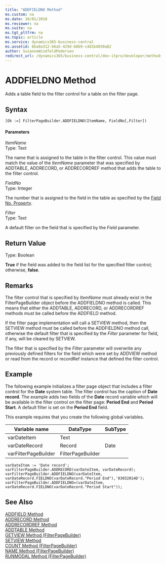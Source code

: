```yaml
---
title: "ADDFIELDNO Method"
ms.custom: na
ms.date: 10/01/2018
ms.reviewer: na
ms.suite: na
ms.tgt_pltfrm: na
ms.topic: article
ms.service: dynamics365-business-central
ms.assetid: 6ba0a312-b6a5-429d-b8b9-c4d1b4830a82
author: SusanneWindfeldPedersen
redirect_url: /dynamics365/business-central/dev-itpro/developer/methods-auto/library
---
```


 

# ADDFIELDNO Method
Adds a table field to the filter control for a table on the filter page.  

## Syntax  

```  
[Ok :=] FilterPageBuilder.ADDFIELDNO(ItemName, FieldNo[,Filter])  
```  

#### Parameters  
 *ItemName*  
 Type: Text  

 The name that is assigned to the table in the filter control. This value must match the value of the *ItemName* parameter that was specified by ADDTABLE, ADDRECORD, or ADDRECORDREF method that adds the table to the filter control.  

 *FieldNo*  
 Type: Integer  

 The number that is assigned to the field in the table as specified by the [Field No. Property](../properties/devenv-Field-No.-Property.md).  

 *Filter*  
 Type: Text  

 A default filter on the field that is specified by the *Field* parameter.  

## Return Value  
 Type: Boolean  

 **True** if the field was added to the field list for the specified filter control; otherwise, **false**.  

## Remarks  
 The filter control that is specified by *ItemName* must already exist in the FilterPageBuilder object before the ADDFIELDNO method is called. This means that either the ADDTABLE, ADDRECORD, or ADDRECORDREF methods must be called before the ADDFIELD method.  

 If the filter page implementation will call a SETVIEW method, then the SETVIEW method must be called before the ADDFIELDNO method call, otherwise the default filter that is specified by the *Filter* parameter for field, if any, will be cleared by SETVIEW.  

 The filter that is specified by the *Filter* parameter will overwrite any previously defined filters for the field which were set by ADDVIEW method or read from the record or recordRef instance that defined the filter control.  

## Example  
 The following example initializes a filter page object that includes a filter control for the **Date** system table. The filter control has the caption of **Date record**. The example adds two fields of the **Date** record variable which will be available in the filter control on the filter page: **Period End** and **Period Start**. A default filter is set on the **Period End** field.  

 This example requires that you create the following global variables.  

|Variable name|DataType|SubType|  
|-------------------|--------------|-------------|  
|varDateItem|Text||  
|varDateRecord|Record|Date|  
|varFilterPageBuilder|FilterPageBuilder||  

```  
varDateItem := 'Date record';  
varFilterPageBuilder.ADDRECORD(varDateItem, varDateRecord);  
varFilterPageBuilder.ADDFIELDNO(varDateItem, varDateRecord.FIELDNO(varDateRecord."Period End"),'03032014D');  
varFilterPageBuilder.ADDFIELDNO=(varDateItem, varDateRecord.FIELDNO(varDateRecord."Period Start"));  

```  

## See Also  
 [ADDFIELD Method](devenv-addfield-method.md)   
 [ADDRECORD Method](devenv-addrecord-method.md)   
 [ADDRECORDREF Method](devenv-addrecordref-method.md)   
 [ADDTABLE Method](devenv-addtable-method.md)   
 [GETVIEW Method \(FilterPageBuilder\)](devenv-getview-method-filterpagebuilder.md)   
 [SETVIEW Method](devenv-setview-method.md)   
 [COUNT Method \(FilterPageBuilder\)](devenv-count-method-filterpagebuilder.md)   
 [NAME Method \(FilterPageBuilder\)](devenv-name-method-filterpagebuilder.md)   
 [RUNMODAL Method \(FilterPageBuilder\)](devenv-runmodal-method-filterpagebuilder.md)
